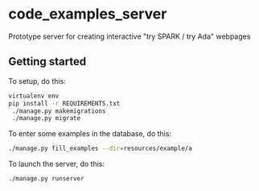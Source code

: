 # code_examples_server

Prototype server for creating interactive "try SPARK / try Ada" webpages

## Getting started

To setup, do this:
```sh
virtualenv env
pip install -r REQUIREMENTS.txt
 ./manage.py makemigrations
 ./manage.py migrate
```

To enter some examples in the database, do this:
```sh
./manage.py fill_examples --dir=resources/example/a
```

To launch the server, do this:
```sh
./manage.py runserver
```
